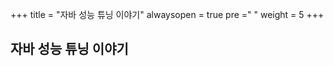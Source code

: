 +++
title = "자바 성능 튜닝 이야기"
alwaysopen = true
pre ="<i class='fa fa-coffee' ></i> "
weight = 5
+++

## 자바 성능 튜닝 이야기
